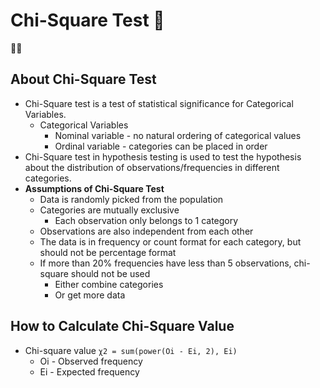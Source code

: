 # Chi-Square Test 🔮

💖💖

## About Chi-Square Test
* Chi-Square test is a test of statistical significance for Categorical Variables.
  * Categorical Variables
    * Nominal variable - no natural ordering of categorical values
    * Ordinal variable - categories can be placed in order
* Chi-Square test in hypothesis testing is used to test the hypothesis about the distribution of observations/frequencies in different categories.
* <b>Assumptions of Chi-Square Test</b>
  * Data is randomly picked from the population
  * Categories are mutually exclusive
    * Each observation only belongs to 1 category
  * Observations are also independent from each other
  * The data is in frequency or count format for each category, but should not be percentage format
  * If more than 20% frequencies have less than 5 observations, chi-square should not be used
    * Either combine categories
    * Or get more data

## How to Calculate Chi-Square Value
* Chi-square value `χ2 = sum(power(Oi - Ei, 2), Ei)`
  * Oi - Observed frequency
  * Ei - Expected frequency
